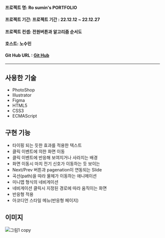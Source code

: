 #### 프로젝트 명: Ro sumin's PORTFOLIO
#### 프로젝트 기간: 프로젝트 기간 : 22.12.12 ~ 22.12.27
#### 프로젝트 컨셉: 전원버튼과 알고리즘 순서도
#### 호스트: 노수민
#### Git Hub URL : [Git Hub](https://github.com/ujou173)
-----------------------
## 사용한 기술
+ PhotoShop
+ Illustrator
+ Figma
+ HTML5
+ CSS3
+ ECMAScript

## 구현 기능
+ 타이핑 되는 듯한 효과를 적용한 텍스트
+ 클릭 이벤트에 의한 화면 이동
+ 클릭 이벤트에 반응해 보여지거나 사라지는 배경
+ 화면 이동시 마치 전기 신호가 이동하는 듯 보이는 
+ Next/Prev 버튼과 pagenation이 연동되는 Slide
+ 곡선(path)을 따라 물체가 이동하는 애니메이션
+ 미니맵 형식의 네비게이션
+ 네비게이션 클릭시 지정된 경로에 따라 움직이는 화면
+ 반응형 적용
+ 아코디언 스타일 메뉴(반응형 페이지)

## 이미지

![그림1 copy](https://user-images.githubusercontent.com/117888227/209626017-74f5bc96-cbbf-40e6-ada4-0483adac0016.png)
